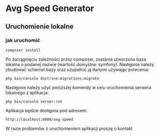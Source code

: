 # Avg Speed Generator

## Uruchomienie lokalne

### jak uruchomić
```
composer install
```

Po zaciągnięciu zależności przez composer, zostanie utworzona baza lokalna o podanej nazwie (wartość domyślna: symfony).
Następnie należy zbudować schemat bazy oraz uzupełnić ją danymi używając polecenia:

```
php bin/console doctrine:migrations:migrate
```

Następnie należy użyć poniższej komendy w celu uruchomienia serwera lokalnego z aplikacja:

```
php bin/console server:run
```

Aplikacja będzie dostępna pod adresem:

```
http://localhost:8000/avg-speed
```


W razie problemów z uruchomieniem aplikacji proszę o kontakt


